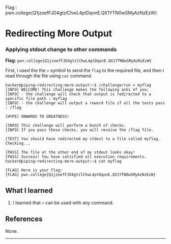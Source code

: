 Flag : pwn.college{Q1jzoefFJD4gtzlChwL4ptDqonE.QX1YTN0wSMyAzNzEzW}
# Redirecting More Output

### Applying stdout change to other commands

**Flag:** `pwn.college{Q1jzoefFJD4gtzlChwL4ptDqonE.QX1YTN0wSMyAzNzEzW}`

First, i used the the `>` symbol to send the `flag` to the required file, and then i read through the file using `cat` command.

```
hacker@piping~redirecting-more-output:~$ /challenge/run > myflag
[INFO] WELCOME! This challenge makes the following asks of you:
[INFO] - the challenge will check that output is redirected to a specific file path : myflag
[INFO] - the challenge will output a reward file if all the tests pass : /flag

[HYPE] ONWARDS TO GREATNESS!

[INFO] This challenge will perform a bunch of checks.
[INFO] If you pass these checks, you will receive the /flag file.

[TEST] You should have redirected my stdout to a file called myflag. Checking...

[PASS] The file at the other end of my stdout looks okay!
[PASS] Success! You have satisfied all execution requirements.
hacker@piping~redirecting-more-output:~$ cat myflag

[FLAG] Here is your flag:
[FLAG] pwn.college{Q1jzoefFJD4gtzlChwL4ptDqonE.QX1YTN0wSMyAzNzEzW}
```

## What I learned

1. I learned that `>` can be used with any command.
   
## References

None.

---
